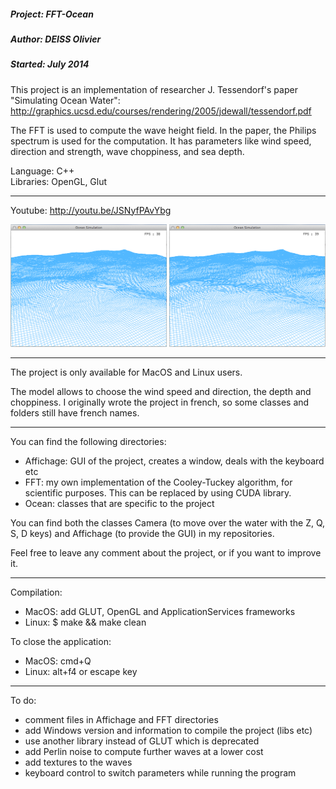 ##### Project: FFT-Ocean
##### Author: DEISS Olivier
##### Started: July 2014

This project is an implementation of researcher J. Tessendorf's paper "Simulating Ocean Water":
http://graphics.ucsd.edu/courses/rendering/2005/jdewall/tessendorf.pdf

The FFT is used to compute the wave height field. In the paper, the Philips spectrum is used for the computation. It has parameters like wind speed, direction and strength, wave choppiness, and sea depth. 

Language: C++<br/>
Libraries: OpenGL, Glut

-----------------------------------------------------------------------------------

Youtube: http://youtu.be/JSNyfPAvYbg

![Screenshot](Screenshot.png)

-----------------------------------------------------------------------------------

The project is only available for MacOS and Linux users.

The model allows to choose the wind speed and direction, the depth and choppiness.
I originally wrote the project in french, so some classes and folders still have french names.

-----------------------------------------------------------------------------------

You can find the following directories:
   - Affichage: GUI of the project, creates a window, deals with the keyboard etc
   - FFT: my own implementation of the Cooley-Tuckey algorithm, for scientific 
           purposes. This can be replaced by using CUDA library.
   - Ocean: classes that are specific to the project

You can find both the classes Camera (to move over the water with the Z, Q, S, D
keys) and Affichage (to provide the GUI) in my repositories.

Feel free to leave any comment about the project, or if you want to improve it.

-----------------------------------------------------------------------------------

Compilation:
   - MacOS: add GLUT, OpenGL and ApplicationServices frameworks
   - Linux: $ make && make clean

To close the application:
   - MacOS: cmd+Q
   - Linux: alt+f4 or escape key

-----------------------------------------------------------------------------------

To do:
   - comment files in Affichage and FFT directories
   - add Windows version and information to compile the project (libs etc)
   - use another library instead of GLUT which is deprecated
   - add Perlin noise to compute further waves at a lower cost
   - add textures to the waves
   - keyboard control to switch parameters while running the program



